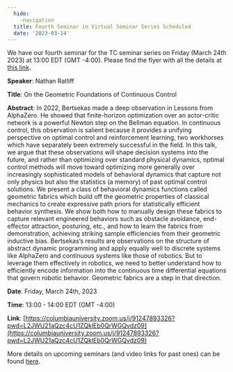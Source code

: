 ```yaml
---
  hide:
    -navigation
  title: Fourth Seminar in Virtual Seminar Series Scheduled
  date: '2023-03-14'
---
```


We have our fourth seminar for the TC seminar series on Friday (March 24th 2023) at 13:00 EDT (GMT -4:00). Please find the flyer with all the details at [this link](../assets/flyer_NathanRatliff-Mar24.pdf).

**Speaker**: Nathan Ratliff

**Title**: On the Geometric Foundations of Continuous Control

**Abstract**: In 2022, Bertsekas made a deep observation in Lessons from AlphaZero. He showed that finite-horizon optimization over an actor-critic network is a powerful Newton step on the Bellman equation. In continuous control, this observation is salient because it provides a unifying perspective on optimal control and reinforcement learning, two workhorses which have separately been extremely successful in the field. In this talk, we argue that these observations will shape decision systems into the future, and rather than optimizing over standard physical dynamics, optimal control methods will move toward optimizing more generally over increasingly sophisticated models of behavioral dynamics that capture not only physics but also the statistics (a memory) of past optimal control solutions. We present a class of behavioral dynamics functions called geometric fabrics which build off the geometric properties of classical mechanics to create expressive path priors for statistically efficient behavior synthesis. We show both how to manually design these fabrics to capture relevant engineered behaviors such as obstacle avoidance, end-effector attraction, posturing, etc., and how to learn the fabrics from demonstration, achieving striking sample efficiencies from their geometric inductive bias. Bertsekas’s results are observations on the structure of abstract dynamic programming and apply equally well to discrete systems like AlphaZero and continuous systems like those of robotics. But to leverage them effectively in robotics, we need to better understand how to efficiently encode information into the continuous time differential equations that govern robotic behavior. Geometric fabrics are a step in that direction.

**Date**: Friday, March 24th, 2023

**Time**: 13:00 - 14:00 EDT (GMT -4:00)

**Link**: [https://columbiauniversity.zoom.us/j/91247893326?pwd=L2JWU21aQzc4cU1ZQklEb0QrWGQvdz09](https://columbiauniversity.zoom.us/j/91247893326?pwd=L2JWU21aQzc4cU1ZQklEb0QrWGQvdz09)


More details on upcoming seminars (and video links for past ones) can be found [here](../seminars.md).
